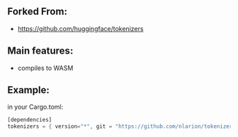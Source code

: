 ## Forked From:
- https://github.com/huggingface/tokenizers

## Main features:
- compiles to WASM

## Example:
in your Cargo.toml:
```rust
[dependencies]
tokenizers = { version="*", git = "https://github.com/nlarion/tokenizers/tokenizers" }
